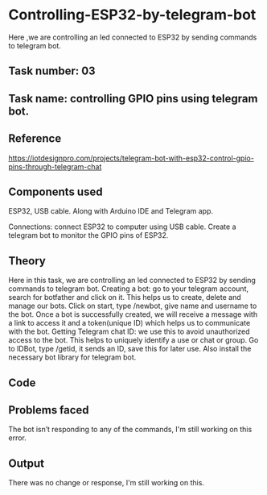 # Controlling-ESP32-by-telegram-bot
Here ,we are controlling an led connected to ESP32 by sending commands to telegram bot.

## Task number: 03

## Task name: controlling GPIO pins using telegram bot.

## Reference 
https://iotdesignpro.com/projects/telegram-bot-with-esp32-control-gpio-pins-through-telegram-chat

## Components used
ESP32, USB cable. Along with Arduino IDE and Telegram app.

Connections: connect ESP32 to computer using USB cable. Create a telegram bot to monitor the GPIO pins of ESP32.

## Theory
Here in this task, we are controlling an led connected to ESP32 by sending commands to telegram bot.
Creating a bot: go to your telegram account, search for botfather and click on it. This helps us to create, delete and manage our bots. Click on start, type /newbot, give name and username to the bot. Once a bot is successfully created, we will receive a message with a link to access it and a token(unique ID) which helps us to communicate with the bot.
Getting Telegram chat ID: we use this to avoid unauthorized access to the bot. This helps to uniquely identify a use or chat or group. Go to IDBot, type /getid, it sends an ID, save this for later use.
Also install the necessary bot library for telegram bot.

## Code

## Problems faced
The bot isn’t responding to any of the commands, I'm still working on this error. 

## Output

There was no change or response, I'm still working on this.
